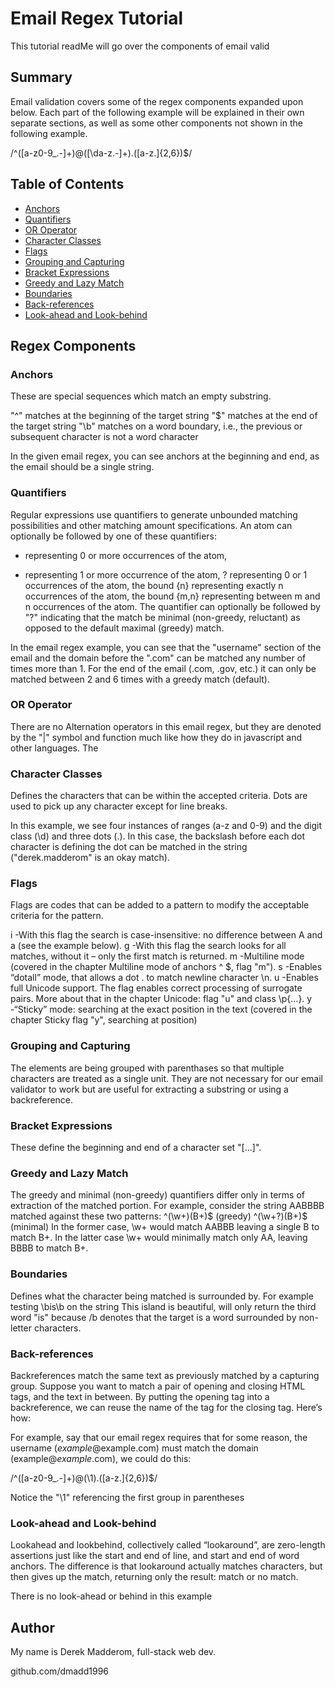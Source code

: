 # Email Regex Tutorial

This tutorial readMe will go over the components of email valid

## Summary

Email validation covers some of the regex components expanded upon below. Each part of the following example will be explained in their own separate sections, as well as some other components not shown in the following example.

/^([a-z0-9_\.-]+)@([\da-z\.-]+)\.([a-z\.]{2,6})$/

## Table of Contents

- [Anchors](#anchors)
- [Quantifiers](#quantifiers)
- [OR Operator](#or-operator)
- [Character Classes](#character-classes)
- [Flags](#flags)
- [Grouping and Capturing](#grouping-and-capturing)
- [Bracket Expressions](#bracket-expressions)
- [Greedy and Lazy Match](#greedy-and-lazy-match)
- [Boundaries](#boundaries)
- [Back-references](#back-references)
- [Look-ahead and Look-behind](#look-ahead-and-look-behind)

## Regex Components

### Anchors

These are special sequences which match an empty substring.

"^" matches at the beginning of the target string
"$" matches at the end of the target string
"\b" matches on a word boundary, i.e., the previous or subsequent character is not a word character

In the given email regex, you can see anchors at the beginning and end, as the email should be a single string.

### Quantifiers

Regular expressions use quantifiers to generate unbounded matching possibilities and other matching amount specifications. An atom can optionally be followed by one of these quantifiers:
 *   representing 0 or more occurrences of the atom,
 +   representing 1 or more occurrence of the atom,
 ?   representing 0 or 1 occurrences of the atom,
the bound {n}   representing exactly n occurrences of the atom,
the bound {m,n}   representing between m and n occurrences of the atom.
The quantifier can optionally be followed by "?" indicating that the match be minimal (non-greedy, reluctant) as opposed to the default maximal (greedy) match.

In the email regex example, you can see that the "username" section of the email and the domain before the ".com" can be matched any number of times more than 1. For the end of the email (.com, .gov, etc.) it can only be matched between 2 and 6 times with a greedy match (default).

### OR Operator

There are no Alternation operators in this email regex, but they are denoted by the "|" symbol and function much like how they do in javascript and other languages. The 

### Character Classes

Defines the characters that can be within the accepted criteria. Dots are used to pick up any character except for line breaks.

In this example, we see four instances of ranges (a-z and 0-9) and the digit class (\d) and three dots (.). In this case, the backslash before each dot character is defining the dot can be matched in the string ("derek.madderom" is an okay match).

### Flags

Flags are codes that can be added to a pattern to modify the acceptable criteria for the pattern.

i -With this flag the search is case-insensitive: no difference between A and a (see the example below).
g -With this flag the search looks for all matches, without it – only the first match is returned.
m -Multiline mode (covered in the chapter Multiline mode of anchors ^ $, flag "m").
s -Enables “dotall” mode, that allows a dot . to match newline character \n.
u -Enables full Unicode support. The flag enables correct processing of surrogate pairs. More about that in the chapter Unicode: flag "u" and class \p{...}.
y -“Sticky” mode: searching at the exact position in the text (covered in the chapter Sticky flag "y", searching at position)

### Grouping and Capturing

The elements are being grouped with parenthases so that multiple characters are treated as a single unit. They are not necessary for our email validator to work but are useful for extracting a substring or using a backreference.

### Bracket Expressions

These define the beginning and end of a character set "[...]".

### Greedy and Lazy Match

The greedy and minimal (non-greedy) quantifiers differ only in terms of extraction of the matched portion. For example, consider the string AABBBB matched against these two patterns:
^(\w+)(B+)$          (greedy)
^(\w+?)(B+)$         (minimal)
In the former case, \w+ would match AABBB leaving a single B to match B+. In the latter case \w+ would minimally match only AA, leaving BBBB to match B+.

### Boundaries

Defines what the character being matched is surrounded by. For example testing \bis\b on the string This island is beautiful, will only return the third word "is" because /b denotes that the target is a word surrounded by non-letter characters.

### Back-references

Backreferences match the same text as previously matched by a capturing group. Suppose you want to match a pair of opening and closing HTML tags, and the text in between. By putting the opening tag into a backreference, we can reuse the name of the tag for the closing tag. Here’s how:

For example, say that our email regex requires that for some reason, the username (*example*@example.com) must match the domain (example@*example*.com), we could do this:

/^([a-z0-9_\.-]+)@(\1)\.([a-z\.]{2,6})$/

Notice the "\1" referencing the first group in parentheses

### Look-ahead and Look-behind

Lookahead and lookbehind, collectively called “lookaround”, are zero-length assertions just like the start and end of line, and start and end of word anchors. The difference is that lookaround actually matches characters, but then gives up the match, returning only the result: match or no match.

There is no look-ahead or behind in this example

## Author

My name is Derek Madderom, full-stack web dev.

github.com/dmadd1996
